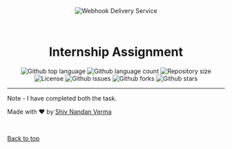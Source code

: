 <div align="center" id="top"> 
  <img src="./.github/app.gif" alt="Webhook Delivery Service" />

  &#xa0;

  <!-- <a href="https://bloggingwebsite.netlify.app">Demo</a> -->
</div>

<h1 align="center">Internship Assignment</h1>

  <p align="center">
  <img alt="Github top language" src="https://img.shields.io/github/languages/top/shiv1119/tree/main/User_Management_API?color=56BEB8">

  <img alt="Github language count" src="https://img.shields.io/github/languages/count/shiv1119/Webhook-Delivery-Service?color=56BEB8">

  <img alt="Repository size" src="https://img.shields.io/github/repo-size/shiv1119/Webhook-Delivery-Service?color=56BEB8">

<img alt="License" src="https://img.shields.io/github/license/shiv1119/bloggingwebsite?color=56BEB8"> 

  <img alt="Github issues" src="https://img.shields.io/github/issues/shiv1119/Webhook-Delivery-Service?color=56BEB8" />

  <img alt="Github forks" src="https://img.shields.io/github/forks/shiv1119/Webhook-Delivery-Service?color=56BEB8" />

  <img alt="Github stars" src="https://img.shields.io/github/stars/shiv1119/Webhook-Delivery-Service?color=56BEB8" />
</p>

<hr>
Note - I have completed both the task.

Made with :heart: by <a href="https://github.com/shiv1119" target="_blank">Shiv Nandan Verma</a>

&#xa0;

<a href="#top">Back to top</a>
